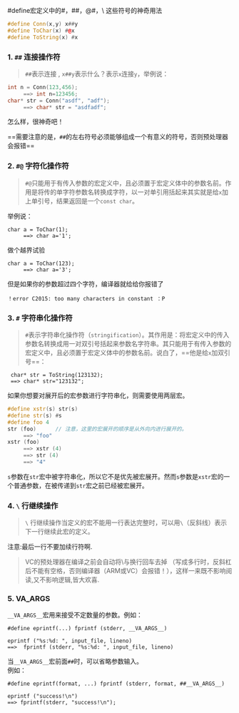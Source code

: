 #define宏定义中的#，##，@#，\\ 这些符号的神奇用法

```c++
#define Conn(x,y) x##y
#define ToChar(x) #@x
#define ToString(x) #x
```


### 1\. `##` 连接操作符

> `##`表示连接 , `x##y`表示什么？表示`x`连接`y`，举例说：

```c++
int n = Conn(123,456);
     ==> int n=123456;
char* str = Conn("asdf", "adf");
     ==> char* str = "asdfadf";
```


怎么样，很神奇吧！

==需要注意的是，`##`的左右符号必须能够组成一个有意义的符号，否则预处理器会报错==

### 2\. `#@` 字符化操作符

> `#@`只能用于有传入参数的宏定义中，且必须置于宏定义体中的参数名前。作用是将传的单字符参数名转换成字符，以一对单引用括起来其实就是给`x`加上单引号，结果返回是一个`const char`。

举例说：

    char a = ToChar(1);
         ==> char a='1';   


做个越界试验

    char a = ToChar(123);
         ==> char a='3';


但是如果你的参数超过四个字符，编译器就给给你报错了

    ！error C2015: too many characters in constant ：P


### 3\. `#` 字符串化操作符

> `#`表示字符串化操作符（`stringification`）。其作用是：将宏定义中的传入参数名转换成用一对双引号括起来参数名字符串。其只能用于有传入参数的宏定义中，且必须置于宏定义体中的参数名前。说白了，==他是给`x`加双引号==：

     char* str = ToString(123132);
     ==> char* str="123132";


如果你想要对展开后的宏参数进行字符串化，则需要使用两层宏。

```c++
#define xstr(s) str(s)
#define str(s) #s
#define foo 4
str (foo)      // 注意，这里的宏展开的顺序是从外向内进行展开的。
     ==> "foo"
xstr (foo)
     ==> xstr (4)
     ==> str (4)
     ==> "4"
```

`s`参数在`str`宏中被字符串化，所以它不是优先被宏展开。然而`s`参数是`xstr`宏的一个普通参数，在被传递到`str`宏之前已经被宏展开。

### 4\. `\` 行继续操作

> `\` 行继续操作当定义的宏不能用一行表达完整时，可以用`\`（反斜线）表示下一行继续此宏的定义。

注意:最后一行不要加续行符啊.

> VC的预处理器在编译之前会自动将\\与换行回车去掉 
> （写成多行时，反斜杠后不能有空格，否则编译器（ARM或VC）会报错！），这样一来既不影响阅读,又不影响逻辑,皆大欢喜.

### 5\. **VA\_ARGS**

`__VA_ARGS__`宏用来接受不定数量的参数。例如：

    #define eprintf(...) fprintf (stderr, __VA_ARGS__)
    
    eprintf ("%s:%d: ", input_file, lineno)
    ==>  fprintf (stderr, "%s:%d: ", input_file, lineno)


当`__VA_ARGS__`宏前面`##`时，可以省略参数输入。  
例如：

    #define eprintf(format, ...) fprintf (stderr, format, ##__VA_ARGS__)
    
    eprintf ("success!\n")
    ==> fprintf(stderr, "success!\n");

